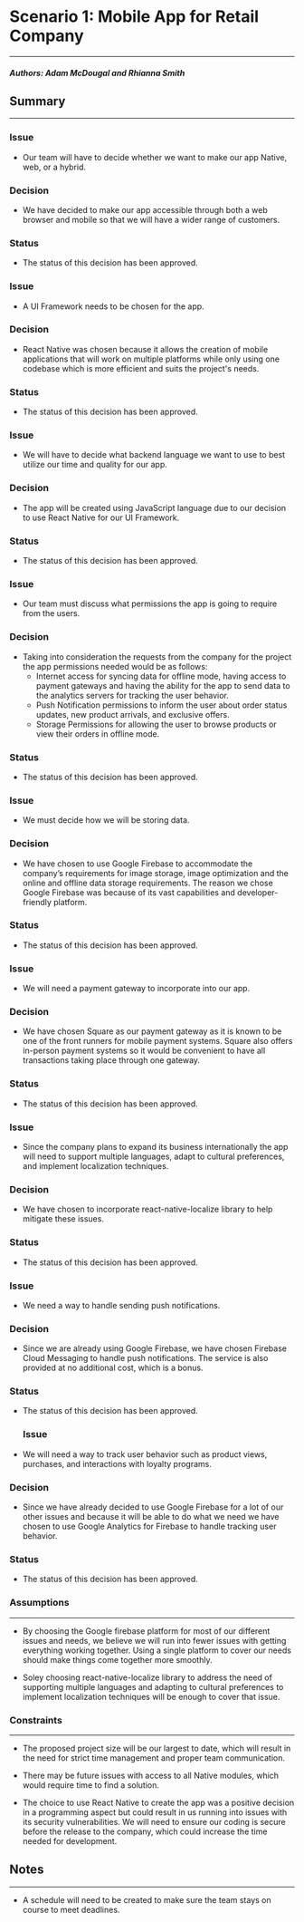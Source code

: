 # Scenario 1: Mobile App for Retail Company   

--- 

  

##### Authors: Adam McDougal and Rhianna Smith   

  

## Summary   

--- 

 

### Issue     

- Our team will have to decide whether we want to make our app Native, web, or a hybrid.  

  

### Decision   

- We have decided to make our app accessible through both a web browser and mobile so that we will have a wider range of customers.  

 

### Status   

- The status of this decision has been approved.  

  

### Issue    

 - A UI Framework needs to be chosen for the app.  

  

### Decision   

- React Native was chosen because it allows the creation of mobile applications that will work on multiple platforms while only using one codebase which is more efficient and suits the project's needs.  

  

### Status   

- The status of this decision has been approved.    

  

### Issue    

 - We will have to decide what backend language we want to use to best utilize our time and quality for our app.  

  

### Decision   

 - The app will be created using JavaScript language due to our decision to use React Native for our UI Framework.  

  

### Status   

- The status of this decision has been approved.  

  

### Issue    

 - Our team must discuss what permissions the app is going to require from the users.  

 

 ### Decision     

  

- Taking into consideration the requests from the company for the project the app permissions needed would be as follows:     
  - Internet access for syncing data for offline mode, having access to payment gateways and having the ability for the app to send data to the analytics servers for tracking the user behavior.  
   - Push Notification permissions to inform the user about order status updates, new product arrivals, and exclusive offers. 
    - Storage Permissions for allowing the user to browse products or view their orders in offline mode.   

  

### Status   

 - The status of this decision has been approved.  

  

### Issue    

- We must decide how we will be storing data.  

  

### Decision    

- We have chosen to use Google Firebase to accommodate the company’s requirements for image storage, image optimization and the online and offline data storage requirements. The reason we chose Google Firebase was because of its vast capabilities and developer-friendly platform.   

  

### Status   

- The status of this decision has been approved.  

 

 ### Issue    

- We will need a payment gateway to incorporate into our app.  

  

### Decision     

- We have chosen Square as our payment gateway as it is known to be one of the front runners for mobile payment systems.  Square also offers in-person payment systems so it would be convenient to have all transactions taking place through one gateway.   

  

### Status   

- The status of this decision has been approved.  

  

### Issue   

- Since the company plans to expand its business internationally the app will need to support multiple languages, adapt to cultural preferences, and implement localization techniques.  

  

### Decision    

- We have chosen to incorporate react-native-localize library to help mitigate these issues.    

  

### Status   

- The status of this decision has been approved.  

   

### Issue    

- We need a way to handle sending push notifications.  

  

### Decision    

 - Since we are already using Google Firebase, we have chosen Firebase Cloud Messaging to handle push notifications. The service is also provided at no additional cost, which is a bonus.   

  

### Status   

- The status of this decision has been approved.  

  

  ### Issue    

- We will need a way to track user behavior such as product views, purchases, and interactions with loyalty programs.  

  

### Decision    

- Since we have already decided to use Google Firebase for a lot of our other issues and because it will be able to do what we need we have chosen to use Google Analytics for Firebase to handle tracking user behavior.   

  

### Status   

- The status of this decision has been approved.   

 

### Assumptions  

--- 

 

- By choosing the Google firebase platform for most of our different issues and needs, we believe we will run into fewer issues with getting everything working together.  Using a single platform to cover our needs should make things come together more smoothly.  

 

- Soley choosing react-native-localize library to address the need of supporting multiple languages and adapting to cultural preferences to implement localization techniques will be enough to cover that issue.   

  

### Constraints    

--- 

 

- The proposed project size will be our largest to date, which will result in the need for strict time management and proper team communication.  

  

- There may be future issues with access to all Native modules, which would require time to find a solution.  

  

- The choice to use React Native to create the app was a positive decision in a programming aspect but could result in us running into issues with its security vulnerabilities. We will need to ensure our coding is secure before the release to the company, which could increase the time needed for development.  

## Notes   
---
 - A schedule will need to be created to make sure the team stays on course to meet deadlines. 

   

  

    

  

   

 